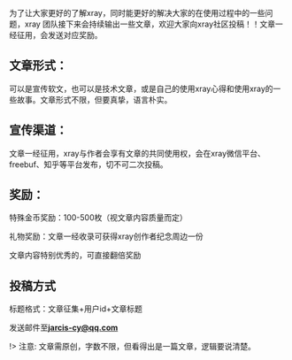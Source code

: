 为了让大家更好的了解xray，同时能更好的解决大家的在使用过程中的一些问题，xray 团队接下来会持续输出一些文章，欢迎大家向xray社区投稿！！文章一经征用，会发送对应奖励。

## 文章形式：

可以是宣传软文，也可以是技术文章，或是自己的使用xray心得和使用xray的一些故事。文章形式不限，但要真挚，语言朴实。

## 宣传渠道：

文章一经征用，xray与作者会享有文章的共同使用权，会在xray微信平台、freebuf、知乎等平台发布，切不可二次投稿。

## 奖励：

特殊金币奖励：100-500枚（视文章内容质量而定）

礼物奖励：文章一经收录可获得xray创作者纪念周边一份

文章内容特别优秀的，可直接翻倍奖励

## 投稿方式

标题格式：文章征集+用户id+文章标题

发送邮件至**jarcis-cy@qq.com**

!> 注意: 文章需原创，字数不限，但看得出是一篇文章，逻辑要说清楚。